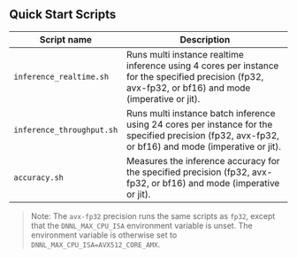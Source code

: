 <!--- 40. Quick Start Scripts -->
## Quick Start Scripts

| Script name | Description |
|-------------|-------------|
| `inference_realtime.sh` | Runs multi instance realtime inference using 4 cores per instance for the specified precision (fp32, avx-fp32, or bf16) and mode (imperative or jit). |
| `inference_throughput.sh` | Runs multi instance batch inference using 24 cores per instance for the specified precision (fp32, avx-fp32, or bf16) and mode (imperative or jit). |
| `accuracy.sh` | Measures the inference accuracy for the specified precision (fp32, avx-fp32, or bf16) and mode (imperative or jit). |

> Note: The `avx-fp32` precision runs the same scripts as `fp32`, except that the
> `DNNL_MAX_CPU_ISA` environment variable is unset. The environment variable is
> otherwise set to `DNNL_MAX_CPU_ISA=AVX512_CORE_AMX`.
